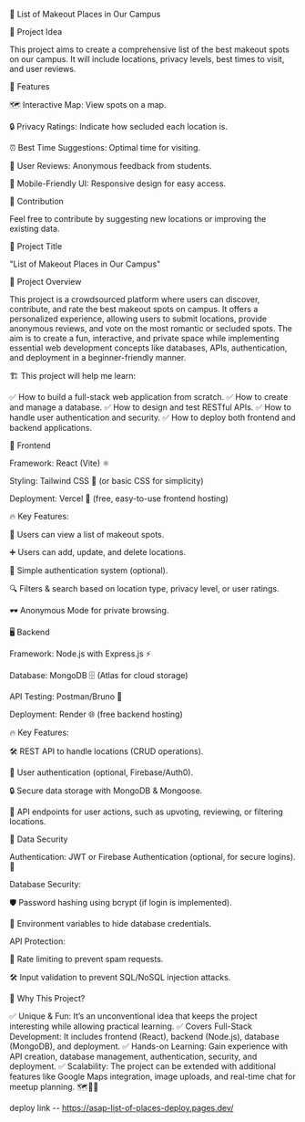 📍 List of Makeout Places in Our Campus

🎯 Project Idea

This project aims to create a comprehensive list of the best makeout spots on our campus. It will include locations, privacy levels, best times to visit, and user reviews.

🚀 Features

🗺 Interactive Map: View spots on a map.

🔒 Privacy Ratings: Indicate how secluded each location is.

⏰ Best Time Suggestions: Optimal time for visiting.

📝 User Reviews: Anonymous feedback from students.

📱 Mobile-Friendly UI: Responsive design for easy access.

🤝 Contribution

Feel free to contribute by suggesting new locations or improving the existing data.

📌 Project Title

"List of Makeout Places in Our Campus"

📜 Project Overview

This project is a crowdsourced platform where users can discover, contribute, and rate the best makeout spots on campus. It offers a personalized experience, allowing users to submit locations, provide anonymous reviews, and vote on the most romantic or secluded spots. The aim is to create a fun, interactive, and private space while implementing essential web development concepts like databases, APIs, authentication, and deployment in a beginner-friendly manner.

🏗 This project will help me learn:

✅ How to build a full-stack web application from scratch.
✅ How to create and manage a database.
✅ How to design and test RESTful APIs.
✅ How to handle user authentication and security.
✅ How to deploy both frontend and backend applications.

🎨 Frontend

Framework: React (Vite) ⚛️

Styling: Tailwind CSS 🎨 (or basic CSS for simplicity)

Deployment: Vercel 🚀 (free, easy-to-use frontend hosting)

🔥 Key Features:

📌 Users can view a list of makeout spots.

➕ Users can add, update, and delete locations.

🔐 Simple authentication system (optional).

🔍 Filters & search based on location type, privacy level, or user ratings.

🕶 Anonymous Mode for private browsing.

🖥 Backend

Framework: Node.js with Express.js ⚡

Database: MongoDB 🗄 (Atlas for cloud storage)

API Testing: Postman/Bruno 🧪

Deployment: Render 🌐 (free backend hosting)

🔥 Key Features:

🛠 REST API to handle locations (CRUD operations).

🔑 User authentication (optional, Firebase/Auth0).

🔒 Secure data storage with MongoDB & Mongoose.

📡 API endpoints for user actions, such as upvoting, reviewing, or filtering locations.

🔐 Data Security

Authentication: JWT or Firebase Authentication (optional, for secure logins). 🔑

Database Security:

🛡 Password hashing using bcrypt (if login is implemented).

🤫 Environment variables to hide database credentials.

API Protection:

🚫 Rate limiting to prevent spam requests.

🛠 Input validation to prevent SQL/NoSQL injection attacks.

🤩 Why This Project?

✅ Unique & Fun: It’s an unconventional idea that keeps the project interesting while allowing practical learning.
✅ Covers Full-Stack Development: It includes frontend (React), backend (Node.js), database (MongoDB), and deployment.
✅ Hands-on Learning: Gain experience with API creation, database management, authentication, security, and deployment.
✅ Scalability: The project can be extended with additional features like Google Maps integration, image uploads, and real-time chat for meetup planning. 🗺📸💬


deploy link -- https://asap-list-of-places-deploy.pages.dev/